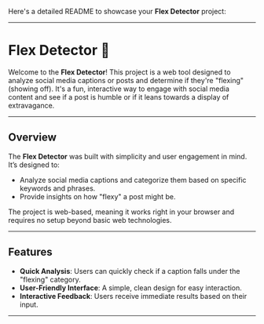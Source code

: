 Here's a detailed README to showcase your **Flex Detector** project:

---

# Flex Detector 💪

Welcome to the **Flex Detector**! This project is a web tool designed to analyze social media captions or posts and determine if they're "flexing" (showing off). It's a fun, interactive way to engage with social media content and see if a post is humble or if it leans towards a display of extravagance.

---


## Overview

The **Flex Detector** was built with simplicity and user engagement in mind. It’s designed to:
- Analyze social media captions and categorize them based on specific keywords and phrases.
- Provide insights on how "flexy" a post might be.

The project is web-based, meaning it works right in your browser and requires no setup beyond basic web technologies.

---

## Features

- **Quick Analysis**: Users can quickly check if a caption falls under the "flexing" category.
- **User-Friendly Interface**: A simple, clean design for easy interaction.
- **Interactive Feedback**: Users receive immediate results based on their input.

---

